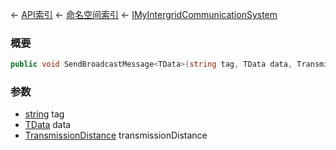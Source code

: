 ← [API索引](Api-Index) ← [命名空间索引](Namespace-Index) ← [IMyIntergridCommunicationSystem](Sandbox.ModAPI.Ingame.IMyIntergridCommunicationSystem)

### 概要

```csharp
public void SendBroadcastMessage<TData>(string tag, TData data, TransmissionDistance transmissionDistance = TransmissionDistance.AntennaRelay)
```

### 参数

* [string](https://docs.microsoft.com/en-us/dotnet/api/System.String?view=netframework-4.6) tag
* [TData]() data
* [TransmissionDistance](Sandbox.ModAPI.Ingame.TransmissionDistance) transmissionDistance
